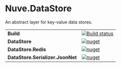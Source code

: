 # Nuve.DataStore
An abstract layer for key-value data stores.

|     |     |
| --- | --- |
| **Build** | [![Build status](https://ci.appveyor.com/api/projects/status/dtdlfv8daaahkcfc/branch/master?svg=true&passingText=master%20-%20OK)](https://ci.appveyor.com/project/oruchreis/nuve-datastore/branch/master) |
| **DataStore** | [![nuget](https://img.shields.io/nuget/v/Nuve.DataStore.svg)](https://www.nuget.org/packages/Nuve.DataStore/) |
| **DataStore.Redis** | [![nuget](https://img.shields.io/nuget/v/Nuve.DataStore.Redis.svg)](https://www.nuget.org/packages/Nuve.DataStore.Redis/) |
| **DataStore.Serializer.JsonNet** | [![nuget](https://img.shields.io/nuget/v/Nuve.DataStore.Serializer.JsonNet.svg)](https://www.nuget.org/packages/Nuve.DataStore.Serializer.JsonNet/) |
